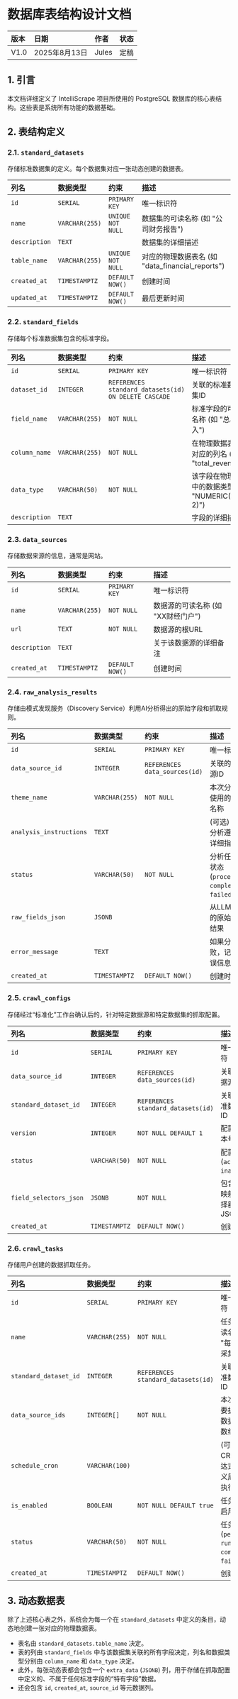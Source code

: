 # 数据库表结构设计文档

| 版本 | 日期 | 作者 | 状态 |
| :---- | :---- | :---- | :---- |
| V1.0 | 2025年8月13日 | Jules | 定稿 |

## 1. 引言

本文档详细定义了 IntelliScrape 项目所使用的 PostgreSQL 数据库的核心表结构。这些表是系统所有功能的数据基础。

## 2. 表结构定义

### 2.1. `standard_datasets`
存储标准数据集的定义。每个数据集对应一张动态创建的数据表。

| 列名 | 数据类型 | 约束 | 描述 |
| :--- | :--- | :--- | :--- |
| `id` | `SERIAL` | `PRIMARY KEY` | 唯一标识符 |
| `name` | `VARCHAR(255)` | `UNIQUE NOT NULL` | 数据集的可读名称 (如 "公司财务报告") |
| `description` | `TEXT` | | 数据集的详细描述 |
| `table_name` | `VARCHAR(255)` | `UNIQUE NOT NULL` | 对应的物理数据表名 (如 "data_financial_reports") |
| `created_at` | `TIMESTAMPTZ` | `DEFAULT NOW()` | 创建时间 |
| `updated_at` | `TIMESTAMPTZ` | `DEFAULT NOW()` | 最后更新时间 |

### 2.2. `standard_fields`
存储每个标准数据集包含的标准字段。

| 列名 | 数据类型 | 约束 | 描述 |
| :--- | :--- | :--- | :--- |
| `id` | `SERIAL` | `PRIMARY KEY` | 唯一标识符 |
| `dataset_id` | `INTEGER` | `REFERENCES standard_datasets(id) ON DELETE CASCADE` | 关联的标准数据集ID |
| `field_name` | `VARCHAR(255)` | `NOT NULL` | 标准字段的可读名称 (如 "总收入") |
| `column_name` | `VARCHAR(255)` | `NOT NULL` | 在物理数据表中对应的列名 (如 "total_revenue") |
| `data_type` | `VARCHAR(50)` | `NOT NULL` | 该字段在物理表中的数据类型 (如 "NUMERIC(18, 2)") |
| `description` | `TEXT` | | 字段的详细描述 |

### 2.3. `data_sources`
存储数据来源的信息，通常是网站。

| 列名 | 数据类型 | 约束 | 描述 |
| :--- | :--- | :--- | :--- |
| `id` | `SERIAL` | `PRIMARY KEY` | 唯一标识符 |
| `name` | `VARCHAR(255)` | `NOT NULL` | 数据源的可读名称 (如 "XX财经门户") |
| `url` | `TEXT` | `NOT NULL` | 数据源的根URL |
| `description` | `TEXT` | | 关于该数据源的详细备注 |
| `created_at` | `TIMESTAMPTZ` | `DEFAULT NOW()` | 创建时间 |

### 2.4. `raw_analysis_results`
存储由模式发现服务（Discovery Service）利用AI分析得出的原始字段和抓取规则。

| 列名 | 数据类型 | 约束 | 描述 |
| :--- | :--- | :--- | :--- |
| `id` | `SERIAL` | `PRIMARY KEY` | 唯一标识符 |
| `data_source_id` | `INTEGER` | `REFERENCES data_sources(id)` | 关联的数据源ID |
| `theme_name` | `VARCHAR(255)` | `NOT NULL` | 本次分析所使用的主题名称 |
| `analysis_instructions` | `TEXT` | | (可选) 本次分析遵循的详细指令 |
| `status` | `VARCHAR(50)` | `NOT NULL` | 分析任务的状态 (`processing`, `completed`, `failed`) |
| `raw_fields_json`| `JSONB` | | 从LLM返回的原始JSON结果 |
| `error_message` | `TEXT` | | 如果分析失败，记录错误信息 |
| `created_at` | `TIMESTAMPTZ` | `DEFAULT NOW()` | 创建时间 |

### 2.5. `crawl_configs`
存储经过“标准化”工作台确认后的，针对特定数据源和特定数据集的抓取配置。

| 列名 | 数据类型 | 约束 | 描述 |
| :--- | :--- | :--- | :--- |
| `id` | `SERIAL` | `PRIMARY KEY` | 唯一标识符 |
| `data_source_id` | `INTEGER` | `REFERENCES data_sources(id)` | 关联的数据源ID |
| `standard_dataset_id`| `INTEGER` | `REFERENCES standard_datasets(id)` | 关联的标准数据集ID |
| `version` | `INTEGER` | `NOT NULL DEFAULT 1` | 配置的版本号 |
| `status` | `VARCHAR(50)` | `NOT NULL` | 配置状态 (`active`, `inactive`) |
| `field_selectors_json`| `JSONB` | `NOT NULL` | 包含字段映射和选择器的JSON |
| `created_at` | `TIMESTAMPTZ` | `DEFAULT NOW()` | 创建时间 |

### 2.6. `crawl_tasks`
存储用户创建的数据抓取任务。

| 列名 | 数据类型 | 约束 | 描述 |
| :--- | :--- | :--- | :--- |
| `id` | `SERIAL` | `PRIMARY KEY` | 唯一标识符 |
| `name` | `VARCHAR(255)` | `NOT NULL` | 任务的可读名称 (如 "每日财报采集") |
| `standard_dataset_id`| `INTEGER` | `REFERENCES standard_datasets(id)` | 关联的标准数据集ID |
| `data_source_ids` | `INTEGER[]`| `NOT NULL` | 本次任务要抓取的数据源ID数组 |
| `schedule_cron` | `VARCHAR(100)` | | (可选) CRON表达式，定义周期性执行计划 |
| `is_enabled` | `BOOLEAN` | `NOT NULL DEFAULT true` | 任务是否启用 |
| `status` | `VARCHAR(50)` | `NOT NULL` | 任务状态 (`pending`, `running`, `completed`, `failed`) |
| `created_at` | `TIMESTAMPTZ` | `DEFAULT NOW()` | 创建时间 |

## 3. 动态数据表

除了上述核心表之外，系统会为每一个在 `standard_datasets` 中定义的条目，动态地创建一张对应的物理数据表。
*   表名由 `standard_datasets.table_name` 决定。
*   表的列由 `standard_fields` 中与该数据集关联的所有字段决定，列名和数据类型分别由 `column_name` 和 `data_type` 决定。
*   此外，每张动态表都会包含一个 `extra_data` (`JSONB`) 列，用于存储在抓取配置中定义的、不属于任何标准字段的“特有字段”数据。
*   还会包含 `id`, `created_at`, `source_id` 等元数据列。
